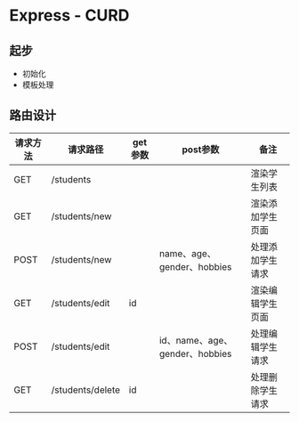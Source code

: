 # Express - CURD





## 起步

- 初始化
- 模板处理



## 路由设计

| 请求方法 | 请求路径         | get参数 | post参数                       | 备注             |
| -------- | ---------------- | ------- | ------------------------------ | ---------------- |
| GET      | /students        |         |                                | 渲染学生列表     |
| GET      | /students/new    |         |                                | 渲染添加学生页面 |
| POST     | /students/new    |         | name、age、gender、hobbies     | 处理添加学生请求 |
| GET      | /students/edit   | id      |                                | 渲染编辑学生页面 |
| POST     | /students/edit   |         | id、name、age、gender、hobbies | 处理编辑学生请求 |
| GET      | /students/delete | id      |                                | 处理删除学生请求 |

